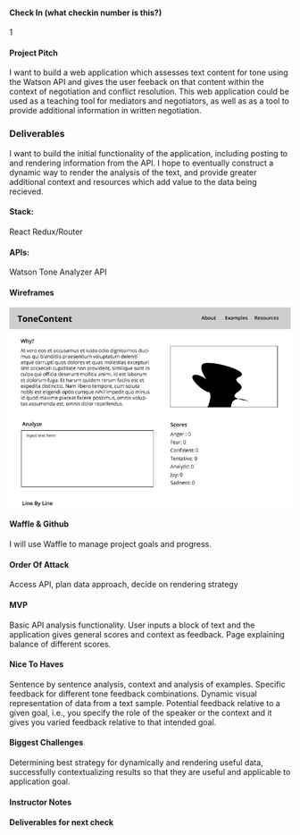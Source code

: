 

#### Check In (what checkin number is this?)
1

#### Project Pitch
I want to build a web application which assesses text content for tone using the Watson API and gives the user feeback on that content within the context of negotiation and conflict resolution. This web application could be used as a teaching tool for mediators and negotiators, as well as as a tool to provide additional information in written negotiation. 

### Deliverables
I want to build the initial functionality of the application, including posting to and rendering information from the API. I hope to eventually construct a dynamic way to render the analysis of the text, and provide greater additional context and resources which add value to the data being recieved.

#### Stack:
React
Redux/Router

#### APIs:
Watson Tone Analyzer API

#### Wireframes
![wireframe](./personal-project-wireframe.jpg)

#### Waffle & Github
I will use Waffle to manage project goals and progress.

#### Order Of Attack
Access API, plan data approach, decide on rendering strategy

#### MVP
Basic API analysis functionality. User inputs a block of text and the application gives general scores and context as feedback. Page explaining balance of different scores.

#### Nice To Haves
Sentence by sentence analysis, context and analysis of examples. Specific feedback for different tone feedback combinations.
Dynamic visual representation of data from a text sample. Potential feedback relative to a given goal, i.e., you specify the role of the speaker or the context and it gives you varied feedback relative to that intended goal. 

#### Biggest Challenges
Determining best strategy for dynamically and rendering useful data, successfully contextualizing results so that they are useful and applicable to application goal.

#### Instructor Notes

#### Deliverables for next check
